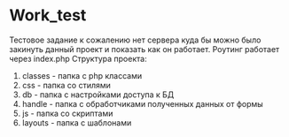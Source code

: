 # Work_test
Тестовое задание к сожалению нет сервера куда бы можно было закинуть данный проект и показать как он работает.
Роутинг работает через index.php
Структура проекта: 
  1) classes - папка с php классами
  2) css - папка со стилями
  3) db - папка с настройками доступа к БД
  4) handle - папка с обработчиками полученных данных от формы
  5) js - папка со скриптами
  6) layouts - папка с шаблонами
